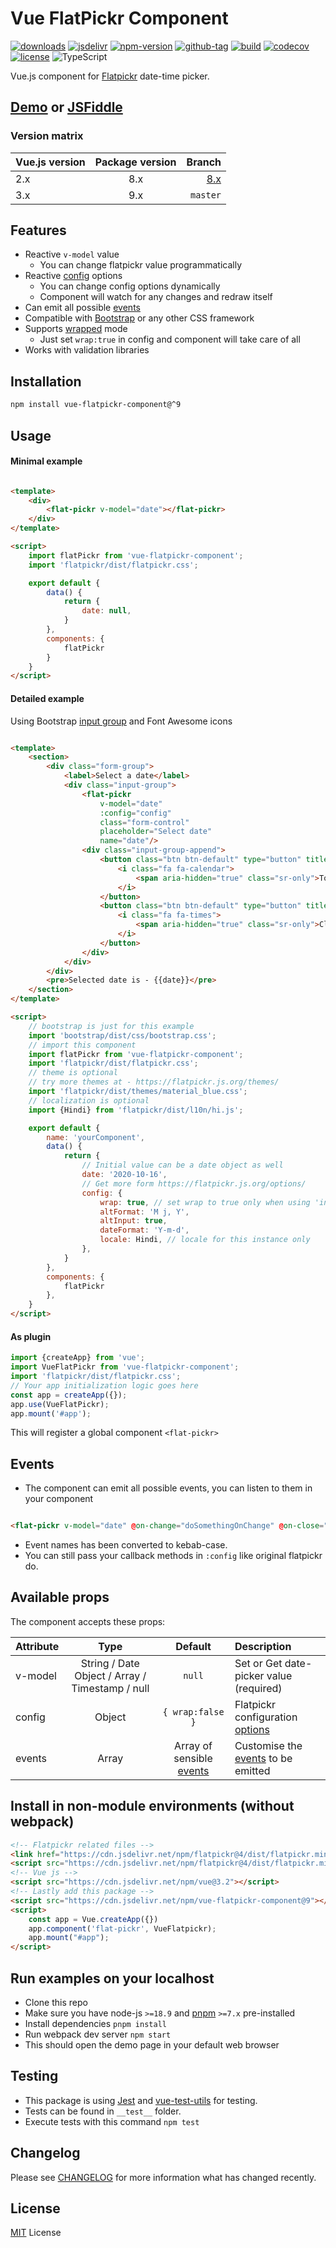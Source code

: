 # Vue FlatPickr Component

[![downloads](https://badgen.net/npm/dt/vue-flatpickr-component)](https://npm-stat.com/charts.html?package=vue-flatpickr-component&from=2018-01-01)
[![jsdelivr](https://data.jsdelivr.com/v1/package/npm/vue-flatpickr-component/badge?style=rounded)](https://www.jsdelivr.com/package/npm/vue-flatpickr-component)
[![npm-version](https://badgen.net/npm/v/vue-flatpickr-component)](https://www.npmjs.com/package/vue-flatpickr-component)
[![github-tag](https://badgen.net/github/tag/ankurk91/vue-flatpickr-component)](https://github.com/ankurk91/vue-flatpickr-component/tags)
[![build](https://github.com/ankurk91/vue-flatpickr-component/workflows/build/badge.svg)](https://github.com/ankurk91/vue-flatpickr-component/actions)
[![codecov](https://codecov.io/gh/ankurk91/vue-flatpickr-component/branch/master/graph/badge.svg)](https://codecov.io/gh/ankurk91/vue-flatpickr-component)
[![license](https://badgen.net/github/license/ankurk91/vue-flatpickr-component)](https://yarnpkg.com/en/package/vue-flatpickr-component)
![TypeScript](https://badgen.net/badge/icon/Typed?icon=typescript&label&labelColor=blue&color=555555)

Vue.js component for [Flatpickr](https://flatpickr.js.org/) date-time picker.

## [Demo](https://ankurk91.github.io/vue-flatpickr-component/) or [JSFiddle](https://jsfiddle.net/ankurk91/63kzdwLx/)

### Version matrix

| Vue.js version | Package version | Branch          |
| :---           | :---:           | ---:           | 
| 2.x            | 8.x             | [8.x](https://github.com/ankurk91/vue-flatpickr-component/tree/8.x) |
| 3.x            | 9.x             | `master`          |

## Features

* Reactive `v-model` value
    - You can change flatpickr value programmatically
* Reactive [config](https://flatpickr.js.org/options/) options
    - You can change config options dynamically
    - Component will watch for any changes and redraw itself
* Can emit all possible [events](https://flatpickr.js.org/events/)
* Compatible with [Bootstrap](http://getbootstrap.com/) or any other CSS framework
* Supports [wrapped](https://flatpickr.js.org/examples/#flatpickr--external-elements) mode
    - Just set `wrap:true` in config and component will take care of all
* Works with validation libraries

## Installation

```bash
npm install vue-flatpickr-component@^9
```

## Usage

#### Minimal example

```html

<template>
    <div>
        <flat-pickr v-model="date"></flat-pickr>
    </div>
</template>

<script>
    import flatPickr from 'vue-flatpickr-component';
    import 'flatpickr/dist/flatpickr.css';

    export default {
        data() {
            return {
                date: null,
            }
        },
        components: {
            flatPickr
        }
    }
</script>
```

#### Detailed example

Using Bootstrap [input group](https://getbootstrap.com/docs/4.6/components/input-group/) and Font Awesome icons

```html

<template>
    <section>
        <div class="form-group">
            <label>Select a date</label>
            <div class="input-group">
                <flat-pickr
                    v-model="date"
                    :config="config"
                    class="form-control"
                    placeholder="Select date"
                    name="date"/>
                <div class="input-group-append">
                    <button class="btn btn-default" type="button" title="Toggle" data-toggle>
                        <i class="fa fa-calendar">
                            <span aria-hidden="true" class="sr-only">Toggle</span>
                        </i>
                    </button>
                    <button class="btn btn-default" type="button" title="Clear" data-clear>
                        <i class="fa fa-times">
                            <span aria-hidden="true" class="sr-only">Clear</span>
                        </i>
                    </button>
                </div>
            </div>
        </div>
        <pre>Selected date is - {{date}}</pre>
    </section>
</template>

<script>
    // bootstrap is just for this example
    import 'bootstrap/dist/css/bootstrap.css';
    // import this component
    import flatPickr from 'vue-flatpickr-component';
    import 'flatpickr/dist/flatpickr.css';
    // theme is optional
    // try more themes at - https://flatpickr.js.org/themes/
    import 'flatpickr/dist/themes/material_blue.css';
    // localization is optional
    import {Hindi} from 'flatpickr/dist/l10n/hi.js';

    export default {
        name: 'yourComponent',
        data() {
            return {
                // Initial value can be a date object as well
                date: '2020-10-16',
                // Get more form https://flatpickr.js.org/options/
                config: {
                    wrap: true, // set wrap to true only when using 'input-group'
                    altFormat: 'M j, Y',
                    altInput: true,
                    dateFormat: 'Y-m-d',
                    locale: Hindi, // locale for this instance only          
                },
            }
        },
        components: {
            flatPickr
        },
    }
</script>
```

#### As plugin

```js
import {createApp} from 'vue';
import VueFlatPickr from 'vue-flatpickr-component';
import 'flatpickr/dist/flatpickr.css';
// Your app initialization logic goes here
const app = createApp({});
app.use(VueFlatPickr);
app.mount('#app');
```

This will register a global component `<flat-pickr>`

## Events

* The component can emit all possible events, you can listen to them in your component

```html

<flat-pickr v-model="date" @on-change="doSomethingOnChange" @on-close="doSomethingOnClose"/>
```

* Event names has been converted to kebab-case.
* You can still pass your callback methods in `:config` like original flatpickr do.

## Available props

The component accepts these props:

| Attribute        | Type                                            | Default              | Description      |
| :---             | :---:                                           | :---:                | :---             |
| v-model          | String / Date Object / Array / Timestamp / null | `null`               | Set or Get date-picker value (required) |
| config           | Object                                          | `{ wrap:false }`     | Flatpickr configuration [options](https://flatpickr.js.org/options/)|
| events           | Array                                           | Array of sensible [events](./src/events.js#L2)  | Customise the [events](https://flatpickr.js.org/events/) to be emitted|

## Install in non-module environments (without webpack)

```html
<!-- Flatpickr related files -->
<link href="https://cdn.jsdelivr.net/npm/flatpickr@4/dist/flatpickr.min.css" rel="stylesheet">
<script src="https://cdn.jsdelivr.net/npm/flatpickr@4/dist/flatpickr.min.js"></script>
<!-- Vue js -->
<script src="https://cdn.jsdelivr.net/npm/vue@3.2"></script>
<!-- Lastly add this package -->
<script src="https://cdn.jsdelivr.net/npm/vue-flatpickr-component@9"></script>
<script>
    const app = Vue.createApp({})
    app.component('flat-pickr', VueFlatpickr);
    app.mount("#app");
</script>
```

## Run examples on your localhost

* Clone this repo
* Make sure you have node-js `>=18.9` and [pnpm](https://pnpm.io/) `>=7.x` pre-installed
* Install dependencies `pnpm install`
* Run webpack dev server `npm start`
* This should open the demo page in your default web browser

## Testing

* This package is using [Jest](https://github.com/facebook/jest)
  and [vue-test-utils](https://github.com/vuejs/vue-test-utils-next) for testing.
* Tests can be found in `__test__` folder.
* Execute tests with this command `npm test`

## Changelog

Please see [CHANGELOG](CHANGELOG.md) for more information what has changed recently.

## License

[MIT](LICENSE.txt) License
